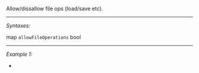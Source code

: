 Allow/dissallow file ops (load/save etc).


---
*Syntaxes:*

map `allowFileOperations` bool

---
*Example 1:*

-